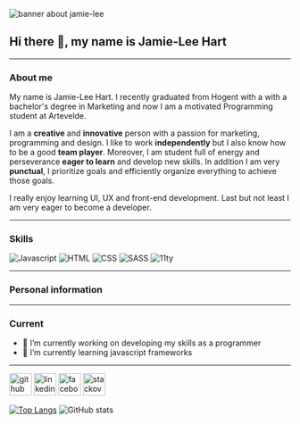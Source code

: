 ![banner about jamie-lee ](https://i.postimg.cc/1X76shjq/Banner-github.png)

## Hi there 👋, my name is Jamie-Lee Hart 
---

### About me 
My name is Jamie-Lee Hart. I recently graduated from Hogent with a with a bachelor's degree in Marketing and now I am a motivated Programming student at Artevelde.

I am a **creative** and **innovative** person with a passion for marketing, programming and design. I like to work **independently** but I also know how to be a good **team player**. Moreover, I am student full of energy and perseverance **eager to learn** and develop new skills. In addition I am very **punctual**, I prioritize goals and efficiently organize everything to achieve those goals.

I really enjoy learning UI, UX and front-end development. Last but not least I am very eager to become a developer.

---

### Skills

![Javascript](https://img.shields.io/badge/Code%20-Javascript-orange) 
![HTML](https://img.shields.io/badge/Code%20-HTML-orange)
![CSS](https://img.shields.io/badge/Code%20-CSS-orange)
![SASS](https://img.shields.io/badge/Code%20-SASS-orange)
![11ty](https://img.shields.io/badge/Code%20-11ty-orange)
 
---

### Personal information 


---

### Current 

- 🔭 I’m currently working on developing my skills as a programmer  
- 🌱 I’m currently learning javascript frameworks  

---

[<img src='https://cdn.jsdelivr.net/npm/simple-icons@3.0.1/icons/github.svg' alt='github' height='40'>](https://github.com/pgm-jamihart)  [<img src='https://cdn.jsdelivr.net/npm/simple-icons@3.0.1/icons/linkedin.svg' alt='linkedin' height='40'>](https://www.linkedin.com/in/jamie-lee-hart-272b08100/)  [<img src='https://cdn.jsdelivr.net/npm/simple-icons@3.0.1/icons/facebook.svg' alt='facebook' height='40'>](https://www.facebook.com/jamieleehart)  [<img src='https://cdn.jsdelivr.net/npm/simple-icons@3.0.1/icons/stackoverflow.svg' alt='stackoverflow' height='40'>](https://stackoverflow.com/users/15403327)   

[![Top Langs](https://github-readme-stats.vercel.app/api/top-langs/?username=pgm-jamihart)](https://github.com/anuraghazra/github-readme-stats) ![GitHub stats](https://github-readme-stats.vercel.app/api?username=pgm-jamihart&show_icons=true)   

